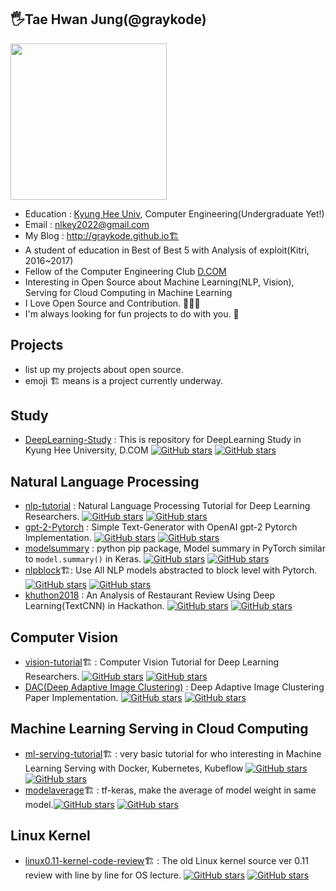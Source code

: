 ## 🖐Tae Hwan Jung(@graykode)

<p align="left"><img display="inline" width="250" src="https://avatars3.githubusercontent.com/u/10525011?s=460&v=4" /></p><p></p>

- Education : [Kyung Hee Univ](http://old_www.khu.ac.kr/eng/index.jsp), Computer Engineering(Undergraduate Yet!)
- Email : nlkey2022@gmail.com
- My Blog : http://graykode.github.io🏗️
- A student of education in Best of Best 5 with Analysis of exploit(Kitri, 2016~2017)
- Fellow of the Computer Engineering Club [D.COM](http://dcomstudy.com)
- Interesting in Open Source about Machine Learning(NLP, Vision), Serving for Cloud Computing in Machine Learning
- I Love Open Source and Contribution. 💙💛💓
- I'm always looking for fun projects to do with you. 🤲



## Projects

- list up my projects about open source.
- emoji 🏗️ means is a project currently underway.



## Study

- [DeepLearning-Study](https://github.com/graykode/DeepLearning-Study) : This is repository for DeepLearning Study in Kyung Hee University, D.COM  [![GitHub stars](https://img.shields.io/github/stars/graykode/DeepLearning-Study.svg)](https://github.com/graykode/DeepLearning-Study/stargazers) [![GitHub stars](https://img.shields.io/github/forks/graykode/DeepLearning-Study.svg)](https://github.com/graykode/DeepLearning-Study/network/members)



## Natural Language Processing

- [nlp-tutorial](https://github.com/graykode/nlp-tutorial) : Natural Language Processing Tutorial for Deep Learning Researchers.  [![GitHub stars](https://img.shields.io/github/stars/graykode/nlp-tutorial.svg)](https://github.com/graykode/nlp-tutorial/stargazers) [![GitHub stars](https://img.shields.io/github/forks/graykode/nlp-tutorial.svg)](https://github.com/graykode/nlp-tutorial/network/members)
- [gpt-2-Pytorch](https://github.com/graykode/gpt-2-Pytorch) : Simple Text-Generator with OpenAI gpt-2 Pytorch Implementation. [![GitHub stars](https://img.shields.io/github/stars/graykode/gpt-2-Pytorch.svg)](https://github.com/graykode/gpt-2-Pytorch/stargazers) [![GitHub stars](https://img.shields.io/github/forks/graykode/gpt-2-Pytorch.svg)](https://github.com/graykode/gpt-2-Pytorch/network/members)
- [modelsummary](https://github.com/graykode/modelsummary) : python pip package, Model summary in PyTorch similar to `model.summary()` in Keras. [![GitHub stars](https://img.shields.io/github/stars/graykode/modelsummary.svg)](https://github.com/graykode/modelsummary/stargazers) [![GitHub stars](https://img.shields.io/github/forks/graykode/modelsummary.svg)](https://github.com/graykode/modelsummary/network/members)
- [nlpblock](https://github.com/graykode/nlpblock)🏗️: Use All NLP models abstracted to block level with Pytorch.[![GitHub stars](https://img.shields.io/github/stars/graykode/nlpblock.svg)](https://github.com/graykode/nlpblock/stargazers) [![GitHub stars](https://img.shields.io/github/forks/graykode/nlpblock.svg)](https://github.com/graykode/nlpblock/network/members)
- [khuthon2018](https://github.com/graykode/khuthon2018) : An Analysis of Restaurant Review Using Deep Learning(TextCNN) in Hackathon. [![GitHub stars](https://img.shields.io/github/stars/graykode/khuthon2018.svg)](https://github.com/graykode/khuthon2018/stargazers)  [![GitHub stars](https://img.shields.io/github/forks/graykode/khuthon2018.svg)](https://github.com/graykode/khuthon2018/network/members)



## Computer Vision

- [vision-tutorial](https://github.com/graykode/vision-tutorial)🏗️ : Computer Vision Tutorial for Deep Learning Researchers. [![GitHub stars](https://img.shields.io/github/stars/graykode/vision-tutorial.svg)](https://github.com/graykode/vision-tutorial/stargazers) [![GitHub stars](https://img.shields.io/github/forks/graykode/vision-tutorial.svg)](https://github.com/graykode/network/members)
- [DAC(Deep Adaptive Image Clustering)](https://github.com/graykode/DAC) : Deep Adaptive Image Clustering Paper Implementation. [![GitHub stars](https://img.shields.io/github/stars/graykode/DAC.svg)](https://github.com/graykode/DAC/stargazers) [![GitHub stars](https://img.shields.io/github/forks/graykode/DAC.svg)](https://github.com/graykode/DAC/network/members)



## Machine Learning Serving in Cloud Computing

- [ml-serving-tutorial](https://github.com/graykode/ml-serving-tutorial)🏗️ : very basic tutorial for who interesting in Machine Learning Serving with Docker, Kubernetes, Kubeflow [![GitHub stars](https://img.shields.io/github/stars/graykode/ml-serving-tutorial.svg)](https://github.com/graykode/ml-serving-tutorial/stargazers)  [![GitHub stars](https://img.shields.io/github/forks/graykode/ml-serving-tutorial.svg)](https://github.com/graykode/ml-serving-tutorial/network/members)
- [modelaverage](https://github.com/graykode/modelaverage)🏗️ : tf-keras, make the average of model weight in same model.[![GitHub stars](https://img.shields.io/github/stars/graykode/modelaverage.svg)](https://github.com/graykode/modelaverage/stargazers)  [![GitHub stars](https://img.shields.io/github/forks/graykode/modelaverage.svg)](https://github.com/graykode/modelaverage/network/members)


## Linux Kernel

- [linux0.11-kernel-code-review](https://github.com/graykode/linux0.11-kernel-code-review)🏗️ : The old Linux kernel source ver 0.11 review with line by line for OS lecture. [![GitHub stars](https://img.shields.io/github/stars/graykode/linux0.11-kernel-code-review.svg)](https://github.com/graykode/linux0.11-kernel-code-review/stargazers) [![GitHub stars](https://img.shields.io/github/forks/graykode/linux0.11-kernel-code-review.svg)](https://github.com/graykode/linux0.11-kernel-code-review/network/members)

